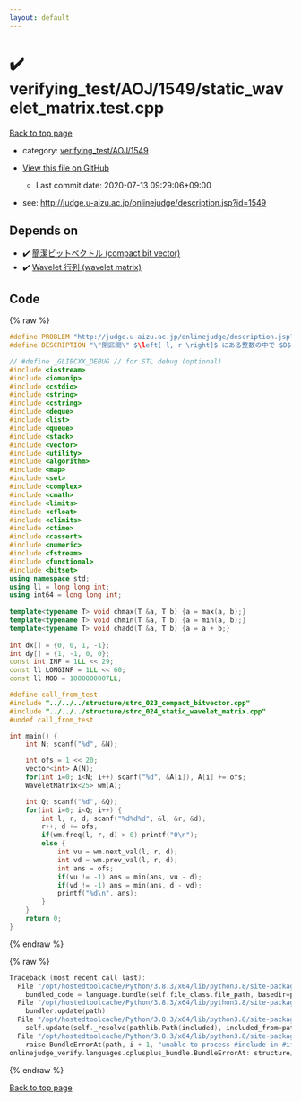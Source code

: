 ```yaml
---
layout: default
---
```


<!-- mathjax config similar to math.stackexchange -->
<script type="text/javascript" async
  src="https://cdnjs.cloudflare.com/ajax/libs/mathjax/2.7.5/MathJax.js?config=TeX-MML-AM_CHTML">
</script>
<script type="text/x-mathjax-config">
  MathJax.Hub.Config({
    TeX: { equationNumbers: { autoNumber: "AMS" }},
    tex2jax: {
      inlineMath: [ ['$','$'] ],
      processEscapes: true
    },
    "HTML-CSS": { matchFontHeight: false },
    displayAlign: "left",
    displayIndent: "2em"
  });
</script>

<script type="text/javascript" src="https://cdnjs.cloudflare.com/ajax/libs/jquery/3.4.1/jquery.min.js"></script>
<script src="https://cdn.jsdelivr.net/npm/jquery-balloon-js@1.1.2/jquery.balloon.min.js" integrity="sha256-ZEYs9VrgAeNuPvs15E39OsyOJaIkXEEt10fzxJ20+2I=" crossorigin="anonymous"></script>
<script type="text/javascript" src="../../../../assets/js/copy-button.js"></script>
<link rel="stylesheet" href="../../../../assets/css/copy-button.css" />


# :heavy_check_mark: verifying_test/AOJ/1549/static_wavelet_matrix.test.cpp

<a href="../../../../index.html">Back to top page</a>

* category: <a href="../../../../index.html#40701c8bc6db959d4dd7ad129af25f05">verifying_test/AOJ/1549</a>
* <a href="{{ site.github.repository_url }}/blob/master/verifying_test/AOJ/1549/static_wavelet_matrix.test.cpp">View this file on GitHub</a>
    - Last commit date: 2020-07-13 09:29:06+09:00


* see: <a href="http://judge.u-aizu.ac.jp/onlinejudge/description.jsp?id=1549">http://judge.u-aizu.ac.jp/onlinejudge/description.jsp?id=1549</a>


## Depends on

* :heavy_check_mark: <a href="../../../../library/structure/strc_023_compact_bitvector.cpp.html">簡潔ビットベクトル (compact bit vector)</a>
* :heavy_check_mark: <a href="../../../../library/structure/strc_024_static_wavelet_matrix.cpp.html">Wavelet 行列 (wavelet matrix)</a>


## Code

<a id="unbundled"></a>
{% raw %}
```cpp
#define PROBLEM "http://judge.u-aizu.ac.jp/onlinejudge/description.jsp?id=1549"
#define DESCRIPTION "\"閉区間\" $\left[ l, r \right]$ にある整数の中で $D$ に最も近いものを求める"

// #define _GLIBCXX_DEBUG // for STL debug (optional)
#include <iostream>
#include <iomanip>
#include <cstdio>
#include <string>
#include <cstring>
#include <deque>
#include <list>
#include <queue>
#include <stack>
#include <vector>
#include <utility>
#include <algorithm>
#include <map>
#include <set>
#include <complex>
#include <cmath>
#include <limits>
#include <cfloat>
#include <climits>
#include <ctime>
#include <cassert>
#include <numeric>
#include <fstream>
#include <functional>
#include <bitset>
using namespace std;
using ll = long long int;
using int64 = long long int;
 
template<typename T> void chmax(T &a, T b) {a = max(a, b);}
template<typename T> void chmin(T &a, T b) {a = min(a, b);}
template<typename T> void chadd(T &a, T b) {a = a + b;}
 
int dx[] = {0, 0, 1, -1};
int dy[] = {1, -1, 0, 0};
const int INF = 1LL << 29;
const ll LONGINF = 1LL << 60;
const ll MOD = 1000000007LL;

#define call_from_test
#include "../../../structure/strc_023_compact_bitvector.cpp"
#include "../../../structure/strc_024_static_wavelet_matrix.cpp"
#undef call_from_test

int main() {
    int N; scanf("%d", &N);

    int ofs = 1 << 20;
    vector<int> A(N);
    for(int i=0; i<N; i++) scanf("%d", &A[i]), A[i] += ofs;
    WaveletMatrix<25> wm(A);

    int Q; scanf("%d", &Q);
    for(int i=0; i<Q; i++) {
        int l, r, d; scanf("%d%d%d", &l, &r, &d);
        r++; d += ofs;
        if(wm.freq(l, r, d) > 0) printf("0\n");
        else {
            int vu = wm.next_val(l, r, d);
            int vd = wm.prev_val(l, r, d);
            int ans = ofs;
            if(vu != -1) ans = min(ans, vu - d);
            if(vd != -1) ans = min(ans, d - vd);
            printf("%d\n", ans);
        }
    }
    return 0;
}

```
{% endraw %}

<a id="bundled"></a>
{% raw %}
```cpp
Traceback (most recent call last):
  File "/opt/hostedtoolcache/Python/3.8.3/x64/lib/python3.8/site-packages/onlinejudge_verify/docs.py", line 349, in write_contents
    bundled_code = language.bundle(self.file_class.file_path, basedir=pathlib.Path.cwd())
  File "/opt/hostedtoolcache/Python/3.8.3/x64/lib/python3.8/site-packages/onlinejudge_verify/languages/cplusplus.py", line 185, in bundle
    bundler.update(path)
  File "/opt/hostedtoolcache/Python/3.8.3/x64/lib/python3.8/site-packages/onlinejudge_verify/languages/cplusplus_bundle.py", line 307, in update
    self.update(self._resolve(pathlib.Path(included), included_from=path))
  File "/opt/hostedtoolcache/Python/3.8.3/x64/lib/python3.8/site-packages/onlinejudge_verify/languages/cplusplus_bundle.py", line 306, in update
    raise BundleErrorAt(path, i + 1, "unable to process #include in #if / #ifdef / #ifndef other than include guards")
onlinejudge_verify.languages.cplusplus_bundle.BundleErrorAt: structure/strc_024_static_wavelet_matrix.cpp: line 7: unable to process #include in #if / #ifdef / #ifndef other than include guards

```
{% endraw %}

<a href="../../../../index.html">Back to top page</a>

